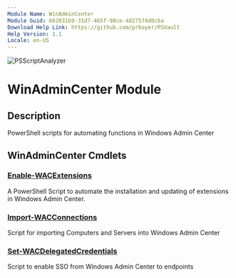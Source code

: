 ```yaml
---
Module Name: WinAdminCenter
Module Guid: 662031b9-31d7-465f-98ce-4d27574d0c6a
Download Help Link: https://github.com/prboyer/PSVault
Help Version: 1.1
Locale: en-US
---
```

![PSScriptAnalyzer](https://github.com/prboyer/PSVault/actions/workflows/powershell-analysis.yml/badge.svg?branch=prboyer-patch-1)
# WinAdminCenter Module
## Description
PowerShell scripts for automating functions in Windows Admin Center
## WinAdminCenter Cmdlets
### [Enable-WACExtensions](Docs/Enable-WACExtensions.md)
A PowerShell Script to automate the installation and updating of extensions in Windows Admin Center.
### [Import-WACConnections](Docs/Import-WACConnections.md)
Script for importing Computers and Servers into Windows Admin Center
### [Set-WACDelegatedCredentials](Docs/Set-WACDelegatedCredentials.md)
Script to enable SSO from Windows Admin Center to endpoints
